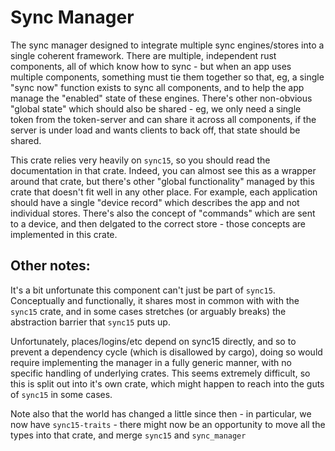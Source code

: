 # Sync Manager

The sync manager designed to integrate multiple sync engines/stores into
a single coherent framework. There are multiple, independent rust components,
all of which know how to sync - but when an app uses multiple components,
something must tie them together so that, eg, a single "sync now" function
exists to sync all components, and to help the app manage the "enabled" state
of these engines. There's other non-obvious "global state" which should also
be shared - eg, we only need a single token from the token-server and can share
it across all components, if the server is under load and wants clients to
back off, that state should be shared.

This crate relies very heavily on `sync15`, so you should read the
documentation in that crate. Indeed, you can almost see this as a wrapper
around that crate, but there's other "global functionality" managed by this
crate that doesn't fit well in any other place. For example, each application
should have a single "device record" which describes the app and not individual
stores. There's also the concept of "commands" which are sent to a device, and
then delgated to the correct store - those concepts are implemented in this
crate.

## Other notes:

It's a bit unfortunate this component can't just be part of `sync15`.
Conceptually and functionally, it shares most in common with with the `sync15`
crate, and in some cases stretches (or arguably breaks) the abstraction barrier
that `sync15` puts up.

Unfortunately, places/logins/etc depend on sync15 directly, and so to prevent a
dependency cycle (which is disallowed by cargo), doing so would require
implementing the manager in a fully generic manner, with no specific handling of
underlying crates. This seems extremely difficult, so this is split out
into it's own crate, which might happen to reach into the guts of `sync15` in
some cases.

Note also that the world has changed a little since then - in particular, we
now have `sync15-traits` - there might now be an opportunity to move all the
types into that crate, and merge `sync15` and `sync_manager`
